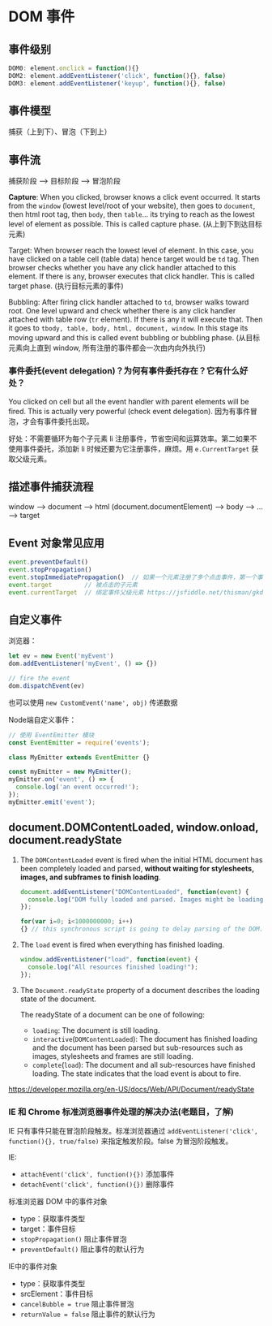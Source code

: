 # DOM 事件

## 事件级别

```javascript
DOM0: element.onclick = function(){}
DOM2: element.addEventListener('click', function(){}, false)
DOM3: element.addEventListener('keyup', function(){}, false)
```

## 事件模型

捕获（上到下）、冒泡（下到上）

## 事件流

捕获阶段 --> 目标阶段 --> 冒泡阶段

**Capture**: When you clicked, browser knows a click event occurred. It starts from the `window` (lowest level/root of your website), then goes to `document`, then html root tag, then `body`, then `table`... its trying to reach as the lowest level of element as possible. This is called capture phase. (从上到下到达目标元素)

Target: When browser reach the lowest level of element. In this case, you have clicked on a table cell (table data) hence target would be `td` tag. Then browser checks whether you have any click handler attached to this element. If there is any, browser executes that click handler. This is called target phase. (执行目标元素的事件)

Bubbling: After firing click handler attached to `td`, browser walks toward root. One level upward and check whether there is any click handler attached with table row (`tr` element). If there is any it will execute that. Then it goes to `tbody, table, body, html, document, window`. In this stage its moving upward and this is called event bubbling or bubbling phase. (从目标元素向上直到 window, 所有注册的事件都会一次由内向外执行)

### 事件委托(event delegation)？为何有事件委托存在？它有什么好处？

You clicked on cell but all the event handler with parent elements will be fired. This is actually very powerful (check event delegation). 因为有事件冒泡，才会有事件委托出现。

好处：不需要循环为每个子元素 li 注册事件，节省空间和运算效率。第二如果不使用事件委托，添加新 li 时候还要为它注册事件，麻烦。用 `e.CurrentTarget` 获取父级元素。

## 描述事件捕获流程

window --> document --> html (document.documentElement) --> body --> ... --> target

## Event 对象常见应用

```javascript
event.preventDefault()
event.stopPropagation()
event.stopImmediatePropagation()  // 如果一个元素注册了多个点击事件，第一个事件触发时候想终止第二个事件触发，在一个事件中调用此方法。 prevent multiple event handler to be fired for an event?
event.target         // 被点击的子元素
event.currentTarget  // 绑定事件父级元素 https://jsfiddle.net/thisman/gkdeocd6/
```

## 自定义事件

浏览器：

```javascript
let ev = new Event('myEvent')
dom.addEventListener('myEvent', () => {})

// fire the event
dom.dispatchEvent(ev)
```

也可以使用 `new CustomEvent('name', obj)` 传递数据

Node端自定义事件：

```javascript
// 使用 EventEmitter 模块
const EventEmitter = require('events');

class MyEmitter extends EventEmitter {}

const myEmitter = new MyEmitter();
myEmitter.on('event', () => {
  console.log('an event occurred!');
});
myEmitter.emit('event');
```

## document.DOMContentLoaded, window.onload, document.readyState

1. The `DOMContentLoaded` event is fired when the initial HTML document has been completely loaded and parsed, **without waiting for stylesheets, images, and subframes to finish loading**.

    ```javascript
    document.addEventListener("DOMContentLoaded", function(event) {
      console.log("DOM fully loaded and parsed. Images might be loading");
    });

    for(var i=0; i<1000000000; i++)
    {} // this synchronous script is going to delay parsing of the DOM. So the DOMContentLoaded event is going to launch later.
    ```

1. The `load` event is fired when everything has finished loading.

    ```javascript
    window.addEventListener("load", function(event) {
      console.log("All resources finished loading!");
    });
    ```

1. The `Document.readyState` property of a document describes the loading state of the document.

    The readyState of a document can be one of following:

    * `loading`: The document is still loading.
    * `interactive`(`DOMContentLoaded`): The document has finished loading and the document has been parsed but sub-resources such as images, stylesheets and frames are still loading.
    * `complete`(`load`): The document and all sub-resources have finished loading. The state indicates that the load event is about to fire.

<https://developer.mozilla.org/en-US/docs/Web/API/Document/readyState>

### IE 和 Chrome 标准浏览器事件处理的解决办法(老题目，了解)

IE 只有事件只能在冒泡阶段触发。标准浏览器通过 `addEventListener('click', function(){}, true/false)` 来指定触发阶段。false 为冒泡阶段触发。

IE:

* `attachEvent('click', function(){})` 添加事件
* `detachEvent('click', function(){})` 删除事件

标准浏览器 DOM 中的事件对象

* type：获取事件类型
* target：事件目标
* `stopPropagation()` 阻止事件冒泡
* `preventDefault()` 阻止事件的默认行为

IE中的事件对象

* type：获取事件类型
* srcElement：事件目标
* `cancelBubble = true` 阻止事件冒泡
* `returnValue = false` 阻止事件的默认行为
